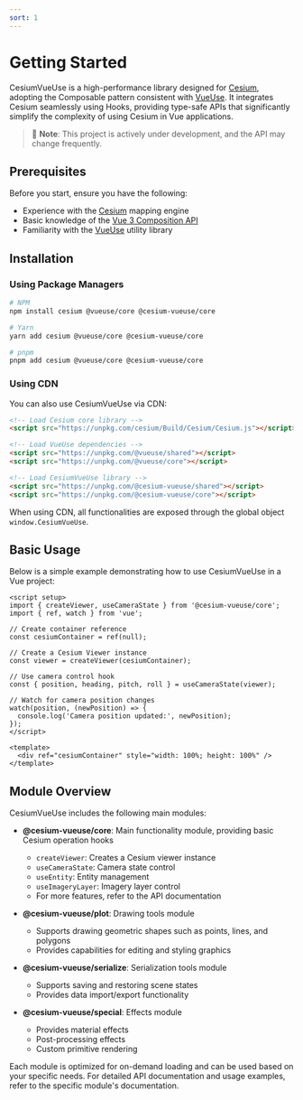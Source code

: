 ```yaml
---
sort: 1
---
```


# Getting Started

CesiumVueUse is a high-performance library designed for [Cesium](https://github.com/CesiumGS/cesium), adopting the Composable pattern consistent with [VueUse](https://vueuse.org). It integrates Cesium seamlessly using Hooks, providing type-safe APIs that significantly simplify the complexity of using Cesium in Vue applications.

> 🚧 **Note**: This project is actively under development, and the API may change frequently.

## Prerequisites

Before you start, ensure you have the following:

- Experience with the [Cesium](https://cesium.com/) mapping engine
- Basic knowledge of the [Vue 3 Composition API](https://cn.vuejs.org/guide/extras/composition-api-faq)
- Familiarity with the [VueUse](https://vueuse.org) utility library

## Installation

### Using Package Managers

```bash
# NPM
npm install cesium @vueuse/core @cesium-vueuse/core

# Yarn
yarn add cesium @vueuse/core @cesium-vueuse/core

# pnpm
pnpm add cesium @vueuse/core @cesium-vueuse/core
```

### Using CDN

You can also use CesiumVueUse via CDN:

```html
<!-- Load Cesium core library -->
<script src="https://unpkg.com/cesium/Build/Cesium/Cesium.js"></script>

<!-- Load VueUse dependencies -->
<script src="https://unpkg.com/@vueuse/shared"></script>
<script src="https://unpkg.com/@vueuse/core"></script>

<!-- Load CesiumVueUse library -->
<script src="https://unpkg.com/@cesium-vueuse/shared"></script>
<script src="https://unpkg.com/@cesium-vueuse/core"></script>
```

When using CDN, all functionalities are exposed through the global object `window.CesiumVueUse`.

## Basic Usage

Below is a simple example demonstrating how to use CesiumVueUse in a Vue project:

```vue
<script setup>
import { createViewer, useCameraState } from '@cesium-vueuse/core';
import { ref, watch } from 'vue';

// Create container reference
const cesiumContainer = ref(null);

// Create a Cesium Viewer instance
const viewer = createViewer(cesiumContainer);

// Use camera control hook
const { position, heading, pitch, roll } = useCameraState(viewer);

// Watch for camera position changes
watch(position, (newPosition) => {
  console.log('Camera position updated:', newPosition);
});
</script>

<template>
  <div ref="cesiumContainer" style="width: 100%; height: 100%" />
</template>
```

## Module Overview

CesiumVueUse includes the following main modules:

- **@cesium-vueuse/core**: Main functionality module, providing basic Cesium operation hooks

  - `createViewer`: Creates a Cesium viewer instance
  - `useCameraState`: Camera state control
  - `useEntity`: Entity management
  - `useImageryLayer`: Imagery layer control
  - For more features, refer to the API documentation

- **@cesium-vueuse/plot**: Drawing tools module

  - Supports drawing geometric shapes such as points, lines, and polygons
  - Provides capabilities for editing and styling graphics

- **@cesium-vueuse/serialize**: Serialization tools module

  - Supports saving and restoring scene states
  - Provides data import/export functionality

- **@cesium-vueuse/special**: Effects module
  - Provides material effects
  - Post-processing effects
  - Custom primitive rendering

Each module is optimized for on-demand loading and can be used based on your specific needs. For detailed API documentation and usage examples, refer to the specific module's documentation.
